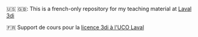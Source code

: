 🇺🇸 🇬🇧: This is a french-only repository for my teaching material at [Laval 3di](http://www.laval3di.org/laval-3di.html)

🇫🇷 Support de cours pour la [licence 3di à l'UCO Laval](http://www.laval3di.org/laval-3di.html)

